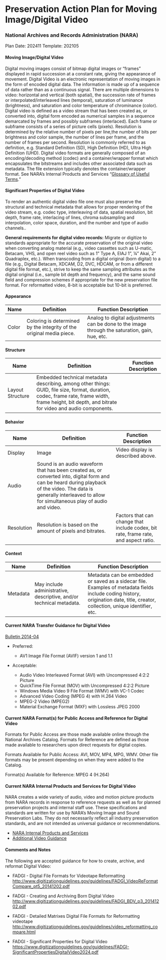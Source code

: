 # Preservation Action Plan for Moving Image/Digital Video
### National Archives and Records Administration (NARA)

Plan Date: 202411
Template: 202105

#### Moving Image/Digital Video
Digital moving images consist of bitmap digital images or “frames” displayed in rapid succession at a constant rate, giving the appearance of movement. Digital Video is an electronic representation of moving images in the form of encoded digital data. The information is made up of a sequence of data rather than as a continuous signal. There are multiple dimensions to video: horizontal and vertical (both spatial), the succession rate of frames or interpolated/interleaved lines (temporal), saturation of luminance (brightness), and saturation and color temperature of chrominance (color). Digital video is defined as a video stream that has been created as, or converted into, digital form encoded as numerical samples in a sequence demarcated by frames and possibly subframes (interlaced). Each frame or subframe consists of a series of picture cells (pixels). Resolution is determined by the relative number of pixels per line,the number of bits per brightness and color sample, the number of lines per  frame, and the number of frames per second. Resolution is commonly referred to as definition, e.g. Standard Definition (SD), High Definition (HD), Ultra High Definition (UHD). Digital video formats are generally composed of an encoding/decoding method (codec) and a container/wrapper format which encapsulates the bitstreams and includes other associated data such as metadata. The file extension typically denotes the container/wrapper format. See NARA’s Internal Products and Services “[Glossary of Useful Terms](https://www.archives.gov/preservation/products/definitions/terms-glossary "Glossary of Useful Terms").” 



#### Significant Properties of Digital Video
To render an authentic digital video file one must also preserve the structural and technical metadata that allows for proper rendering of the video stream, e.g. codec type, interleaving of data, spatial resolution, bit depth, frame rate, interlacing of lines, chroma subsampling and interpolation, color space, duration, and the number and type of audio channels..

**General requirements for digital video records:** Migrate or digitize to standards appropriate for the accurate preservation of the original video when converting analog material (e.g., video cassettes such as U-matic, Betacam, VHS, and open reel video such as 1” Type A, EIAJ 1”,  ¼” Akai, 2” Quadraplex, etc.). When transcoding from a digital original (born digital) to a file (e.g., Digital Betacam, XDCAM, D2, DVC, HDCAM, or from a different digital file format, etc.), strive to keep the same sampling attributes as the digital original (i.e., sample bit depth and frequency), and the same sound field and compression schemes if appropriate for the new preservation file format. For reformatted video, 8-bit is acceptable but 10-bit is preferred.


#### Appearance
| Name  | Definition  | Function Description  |
| ------------ | ------------ | ------------ |
| Color  | Coloring is determined by the integrity of the original media piece. | Analog to digital adjustments can be done to the image through the saturation, gain, hue, etc. |


#### Structure
| Name  | Definition  | Function Description  |
| ------------ | ------------ | ------------ |
| Layout Structure  | Embedded technical metadata describing, among other things: GUID, file size, format, duration, codec, frame rate, frame width, frame height, bit depth, and bitrate for video and audio components. | |



#### Behavior
| Name  | Definition  | Function Description  |
| ------------ | ------------ | ------------ |
| Display  | Image   | Video display is described above. |
|Audio |Sound is an audio waveform that has been created as, or converted into, digital form and can be heard during playback of the video. The data is generally interleaved to allow for simultaneous play of audio and video. | |
|Resolution |Resolution is based on the amount of pixels and bitrates.  | Factors that can change that include codex, bit rate, frame rate, and aspect ratio.|




#### Context
| Name  | Definition  | Function Description  |
| ------------ | ------------ | ------------ |
|Metadata  |May include administrative, descriptive, and/or technical metadata. | Metadata can be embedded or saved as a sidecar file. Examples of metadata fields include coding history, origination date, title, creator, collection, unique identifier, etc.  |


#### Current NARA Transfer Guidance for Digital Video
[Bulletin 2014-04](https://www.archives.gov/records-mgmt/bulletins/2014/2014-04.html "Bulletin 2014-04")

- Preferred:
	- AV1 Image File Format (AVIF) version 1 and 1.1

- Acceptable: 
	- Audio Video Interleaved Format (AVI) with Uncompressed 4:2:2 Picture
	- QuickTime File Format (MOV) with Uncompressed 4:2:2 Picture
	- Windows Media Video 9 File Format (WMV) with VC-1 Codec
	- Advanced Video Coding (MPEG 4) with H.264 Video
	- MPEG-2 Video (MPEG2)
	- Material Exchange Format (MXF) with Lossless JPEG 2000

#### Current NARA Format(s) for Public Access and Reference for Digital Video

Formats for Public Access are those made available online through the National Archives Catalog. Formats for Reference are defined as those made available to researchers upon direct requests for digital copies.

Formats Available for Public Access: AVI, MOV, MP4, MPG, WMV. Other file formats may be present depending on when they were added to the Catalog. 

Format(s) Available for Reference: MPEG 4 (H.264)

#### Current NARA Internal Products and Services for Digital Video
NARA creates a wide variety of audio, video and motion picture products from NARA records in response to reference requests as well as for planned preservation projects and internal staff use. These specifications and standards are written for use by NARA’s Moving Image and Sound Preservation Labs. They do not necessarily reflect all industry preservation standards, and are not intended as universal guidance or recommendations.
 - [NARA Internal Products and Services](https://www.archives.gov/preservation/products "NARA Internal Products and Services")
 - [Additional Video Guidance](https://www.archives.gov/preservation/formats/video-toc.html "Additional Video Guidance")
 
####  Comments and Notes
The following are accepted guidance for how to create, archive, and reformat Digital Video:

- FADGI - Digital File Formats for Videotape Reformatting  http://www.digitizationguidelines.gov/guidelines/FADGI_VideoReFormatCompare_pt5_20141202.pdf

- FADGI - Creating and Archiving Born Digital Video http://www.digitizationguidelines.gov/guidelines/FADGI_BDV_p3_20141202.pdf

- FADGI - Detailed Matrixes Digital File Formats for Reformatting videotape  http://www.digitizationguidelines.gov/guidelines/video_reformatting_compare.html

- FADGI - Significant Properties for Digital Video
https://www.digitizationguidelines.gov/guidelines/FADGI-SignificantPropertiesDigitalVideo2024.pdf

